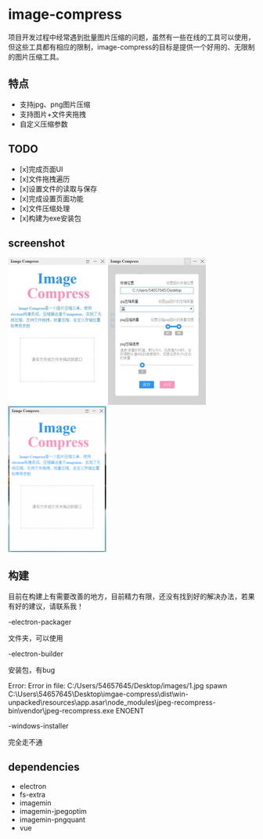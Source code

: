 
# image-compress

项目开发过程中经常遇到批量图片压缩的问题，虽然有一些在线的工具可以使用，但这些工具都有相应的限制，image-compress的目标是提供一个好用的、无限制的图片压缩工具。


## 特点

+ 支持jpg、png图片压缩
+ 支持图片+文件夹拖拽
+ 自定义压缩参数

## TODO

- [x]完成页面UI
- [x]文件拖拽遍历
- [x]设置文件的读取与保存
- [x]完成设置页面功能
- [x]文件压缩处理
- [x]构建为exe安装包

## screenshot

<img width="200" src="https://github.com/justyeh/imgae-compress/blob/master/publish/screenshot/img1.jpg">
<img width="200" src="https://github.com/justyeh/imgae-compress/blob/master/publish/screenshot/img2.jpg">
<img width="200" src="https://github.com/justyeh/imgae-compress/blob/master/publish/screenshot/GIF.gif">



## 构建

目前在构建上有需要改善的地方，目前精力有限，还没有找到好的解决办法，若果有好的建议，请联系我！

-electron-packager

文件夹，可以使用

-electron-builder 

安装包，有bug

Error: Error in file: C:/Users/54657645/Desktop/images/1.jpg
spawn C:\Users\54657645\Desktop\imgae-compress\dist\win-unpacked\resources\app.asar\node_modules\jpeg-recompress-bin\vendor\jpeg-recompress.exe ENOENT

-windows-installer

完全走不通

## dependencies

+ electron
+ fs-extra
+ imagemin
+ imagemin-jpegoptim
+ imagemin-pngquant
+ vue
